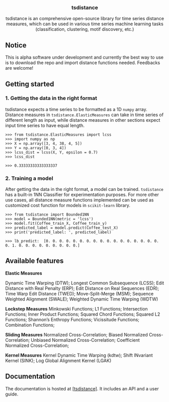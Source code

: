 <!-- Our title -->
<div align="center">
  <h3>tsdistance </h3>
</div>

<!-- Short description -->
<p align="center">
  tsdistance is an comprehensive  open-source library for time series distance measures, which can be used in various time series machine learning tasks (classification, clustering, motif discovery, etc.)
</p>

## Notice
This is alpha software under development and currently the best way to use is to download the repo and import distance functions needed. Feedbacks are welcome!

## Getting started

### 1. Getting the data in the right format
tsdistance expects a time series to be formatted as a 1D `numpy` array. Distance measures in `tsdistance.ElasticMeasures` can take in time series of different length as input, while distance measures in other sections expect input time series to have equal length. 

```python3
>>> from tsdistance.ElasticMeasures import lcss
>>> import numpy as np
>>> X = np.array([3, 4, 38, 4, 5])
>>> Y = np.array([0, 3, 4])
>>> lcss_dist = lcss(X, Y, epsilon = 0.7)
>>> lcss_dist

>>> 0.33333333333333337
```


### 2. Training a model

After getting the data in the right format, a model can be trained. `tsdistance` has a built-in 1NN Classifier for experimentation purposes. For more other use cases, all distance measure functions implemented can be used as customized cost function for models in `scikit-learn` library. 

```python3
>>> from tsdistance import Bounded1NN
>>> model = Bounded1NN(metric = 'lcss')
>>> model.fit(Coffee_train_X, Coffee_train_y)
>>> predicted_label = model.predict(Coffee_test_X)
>>> print('predicted_label: ', predicted_label)

>>> lb_predict:  [0. 0. 0. 0. 0. 0. 0. 0. 0. 0. 0. 0. 0. 0. 0. 0. 0. 0. 1. 0. 0. 0. 0. 0. 0. 0. 0. 0.]
```


## Available features

**Elastic Measures**

Dynamic Time Warping (DTW);
Longest Common Subsequence (LCSS);
Edit Distance with Real Penalty (ERP);
Edit Distance on Real Sequences (EDR);
Time Warp Edit Distance (TWED);
Move-Split-Merge (MSM);
Sequence Weighted Alignment (SWALE);
Weighted Dynamic Time Warping (WDTW)

**Lockstep Measures**
Minkowski Functions;
L1 Functions;
Intersection Functions;
Inner Product Functions;
Squared Chord Functions;
Squared L2 Functions;
Shannon’s Enthropy Functions;
Vicissitude Functions;
Combination Functions;

**Sliding Measures**
Normalized Cross-Correlation;
Biased Normalized Cross-Correlation;
Unbiased Normalized Cross-Correlation;
Coefficient Normalized Cross-Correlation;

**Kernel Measures**
Kernel Dynamic Time Warping (kdtw);
Shift INvariant Kernel (SINK);
Log Global Alignment Kernel (LGAK)

## Documentation

The documentation is hosted at [[tsdistance]](https://flourishing-ganache-f26bde.netlify.app/index.html). It includes an API and a user guide.


